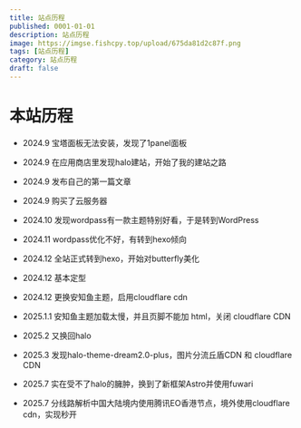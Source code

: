 ```yaml
---
title: 站点历程
published: 0001-01-01
description: 站点历程
image: https://imgse.fishcpy.top/upload/675da81d2c87f.png
tags: [站点历程]
category: 站点历程
draft: false
---
```

# 本站历程

-   2024.9 宝塔面板无法安装，发现了1panel面板
    
-   2024.9 在应用商店里发现halo建站，开始了我的建站之路
    
-   2024.9 发布自己的第一篇文章
    
-   2024.9 购买了云服务器
    
-   2024.10 发现wordpass有一款主题特别好看，于是转到WordPress
    
-   2024.11 wordpass优化不好，有转到hexo倾向
    
-   2024.12 全站正式转到hexo，开始对butterfly美化
    
-   2024.12 基本定型
    
-   2024.12 更换安知鱼主题，启用cloudflare cdn
    
-   2025.1.1 安知鱼主题加载太慢，并且页脚不能加 html，关闭 cloudflare CDN
    
-   2025.2 又换回halo
    
-   2025.3 发现halo-theme-dream2.0-plus，图片分流丘盾CDN 和 cloudflare CDN
    
-   2025.7 实在受不了halo的臃肿，换到了新框架Astro并使用fuwari

-   2025.7 分线路解析中国大陆境内使用腾讯EO香港节点，境外使用cloudflare cdn，实现秒开
